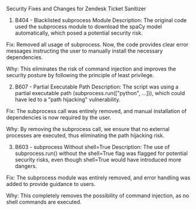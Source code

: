 Security Fixes and Changes for Zendesk Ticket Sanitizer

1. B404 - Blacklisted subprocess Module
   Description: The original code used the subprocess module to download the spaCy model automatically, which posed a potential security risk.

Fix: Removed all usage of subprocess. Now, the code provides clear error messages instructing the user to manually install the necessary dependencies.

Why: This eliminates the risk of command injection and improves the security posture by following the principle of least privilege.

2. B607 - Partial Executable Path
   Description: The script was using a partial executable path (subprocess.run(["python", ...])), which could have led to a "path hijacking" vulnerability.

Fix: The subprocess call was entirely removed, and manual installation of dependencies is now required by the user.

Why: By removing the subprocess call, we ensure that no external processes are executed, thus eliminating the path hijacking risk.

3. B603 - subprocess Without shell=True
   Description: The use of subprocess.run() without the shell=True flag was flagged for potential security risks, even though shell=True would have introduced more dangers.

Fix: The subprocess module was entirely removed, and error handling was added to provide guidance to users.

Why: This completely removes the possibility of command injection, as no shell commands are executed.
